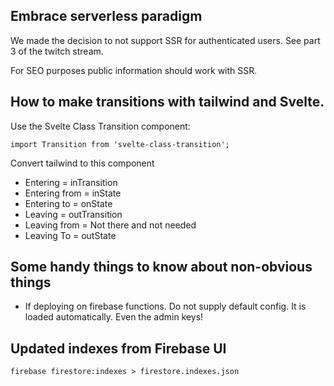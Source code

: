 ## Embrace serverless paradigm
We made the decision to not support SSR for authenticated users. See part 3 of the twitch stream.

For SEO purposes public information should work with SSR.

## How to make transitions with tailwind and Svelte.

Use the Svelte Class Transition component:

``
  import Transition from 'svelte-class-transition';
``

Convert tailwind to this component

- Entering = inTransition
- Entering from = inState
- Entering to = onState
- Leaving = outTransition
- Leaving from = Not there and not needed
- Leaving To = outState


## Some handy things to know about non-obvious things
- If deploying on firebase functions. Do not supply default config. 
It is loaded automatically. Even the admin keys!


## Updated indexes from Firebase UI
`firebase firestore:indexes > firestore.indexes.json`